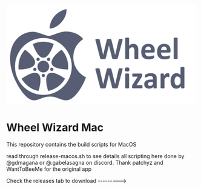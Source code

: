 <p align="center">
  <img src="https://github.com/TeamWheelWizard/.github/blob/main/images/macos_WheelWizard_text_icon.png" alt="Wheel Wizard Macos Logo" width="500"/>
</p>

# Wheel Wizard Mac
This repository contains the build scripts for MacOS

read through release-macos.sh to see details
all scripting here done by @gdmagana or @.gabelasagna on discord. Thank patchyz and WantToBeeMe for the original app

Check the releases tab to download
--------->
